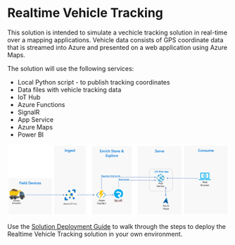# Realtime Vehicle Tracking

This solution is intended to simulate a vechicle tracking solution in real-time over a mapping applications.  Vehicle data consists of GPS coordinate data that is streamed into Azure and presented on a web application using Azure Maps.  

The solution will use the following services:
* Local Python script - to publish tracking coordinates
* Data files with vehicle tracking data
* IoT Hub
* Azure Functions
* SignalR
* App Service
* Azure Maps
* Power BI

<img src=https://github.com/tbecks/Realtime-Vehicle-Tracking/blob/main/docs/img/Realtime%20Vehicle%20Tracking%20Lab%20Architecture.png>

Use the [Solution Deployment Guide](https://github.com/tbecks/Realtime-Vehicle-Tracking/edit/main/docs/SolutionDeploymentGuide.md) to walk through the steps to deploy the Realtime Vehicle Tracking solution in your own environment.
